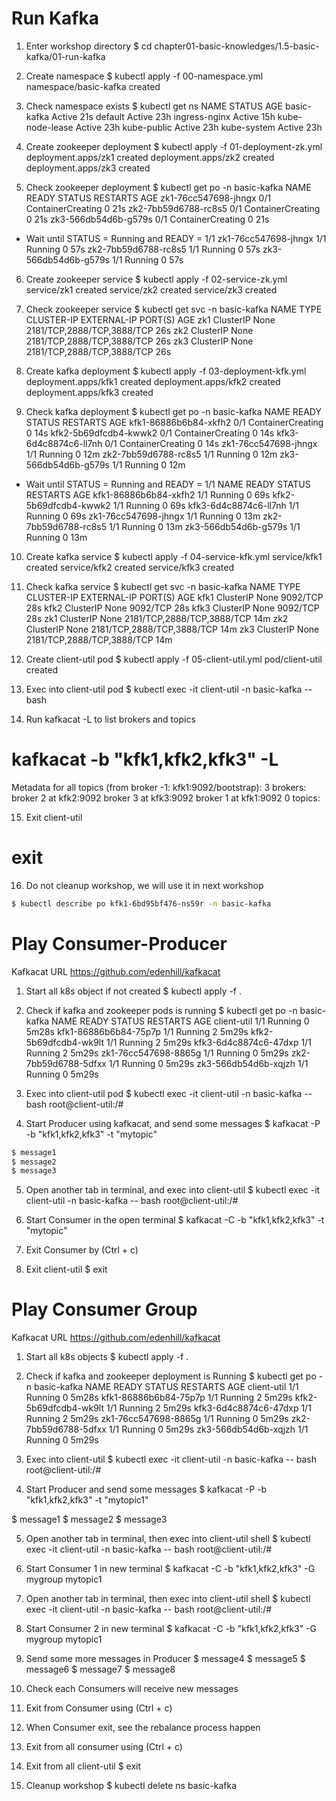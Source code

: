 Run Kafka
===

1. Enter workshop directory
$ cd chapter01-basic-knowledges/1.5-basic-kafka/01-run-kafka

2. Create namespace
$ kubectl apply -f 00-namespace.yml 
namespace/basic-kafka created

3. Check namespace exists
$ kubectl get ns
NAME              STATUS   AGE
basic-kafka       Active   21s
default           Active   23h
ingress-nginx     Active   15h
kube-node-lease   Active   23h
kube-public       Active   23h
kube-system       Active   23h

4. Create zookeeper deployment
$ kubectl apply -f 01-deployment-zk.yml 
deployment.apps/zk1 created
deployment.apps/zk2 created
deployment.apps/zk3 created

5. Check zookeeper deployment
$ kubectl get po -n basic-kafka
NAME                   READY   STATUS              RESTARTS   AGE
zk1-76cc547698-jhngx   0/1     ContainerCreating   0          21s
zk2-7bb59d6788-rc8s5   0/1     ContainerCreating   0          21s
zk3-566db54d6b-g579s   0/1     ContainerCreating   0          21s

* Wait until STATUS = Running and READY = 1/1
zk1-76cc547698-jhngx   1/1     Running   0          57s
zk2-7bb59d6788-rc8s5   1/1     Running   0          57s
zk3-566db54d6b-g579s   1/1     Running   0          57s

6. Create zookeeper service
$ kubectl apply -f 02-service-zk.yml
service/zk1 created
service/zk2 created
service/zk3 created

7. Check zookeeper service
$ kubectl get svc -n basic-kafka
NAME   TYPE        CLUSTER-IP   EXTERNAL-IP   PORT(S)                      AGE
zk1    ClusterIP   None         <none>        2181/TCP,2888/TCP,3888/TCP   26s
zk2    ClusterIP   None         <none>        2181/TCP,2888/TCP,3888/TCP   26s
zk3    ClusterIP   None         <none>        2181/TCP,2888/TCP,3888/TCP   26s

8. Create kafka deployment
$ kubectl apply -f 03-deployment-kfk.yml
deployment.apps/kfk1 created
deployment.apps/kfk2 created
deployment.apps/kfk3 created

9. Check kafka deployment
$ kubectl get po -n basic-kafka
NAME                    READY   STATUS              RESTARTS   AGE
kfk1-86886b6b84-xkfh2   0/1     ContainerCreating   0          14s
kfk2-5b69dfcdb4-kwwk2   0/1     ContainerCreating   0          14s
kfk3-6d4c8874c6-ll7nh   0/1     ContainerCreating   0          14s
zk1-76cc547698-jhngx    1/1     Running             0          12m
zk2-7bb59d6788-rc8s5    1/1     Running             0          12m
zk3-566db54d6b-g579s    1/1     Running             0          12m

* Wait until STATUS = Running and READY = 1/1
NAME                    READY   STATUS    RESTARTS   AGE
kfk1-86886b6b84-xkfh2   1/1     Running   0          69s
kfk2-5b69dfcdb4-kwwk2   1/1     Running   0          69s
kfk3-6d4c8874c6-ll7nh   1/1     Running   0          69s
zk1-76cc547698-jhngx    1/1     Running   0          13m
zk2-7bb59d6788-rc8s5    1/1     Running   0          13m
zk3-566db54d6b-g579s    1/1     Running   0          13m

10. Create kafka service
$ kubectl apply -f 04-service-kfk.yml
service/kfk1 created
service/kfk2 created
service/kfk3 created

11. Check kafka service
$ kubectl get svc -n basic-kafka
NAME   TYPE        CLUSTER-IP   EXTERNAL-IP   PORT(S)                      AGE
kfk1   ClusterIP   None         <none>        9092/TCP                     28s
kfk2   ClusterIP   None         <none>        9092/TCP                     28s
kfk3   ClusterIP   None         <none>        9092/TCP                     28s
zk1    ClusterIP   None         <none>        2181/TCP,2888/TCP,3888/TCP   14m
zk2    ClusterIP   None         <none>        2181/TCP,2888/TCP,3888/TCP   14m
zk3    ClusterIP   None         <none>        2181/TCP,2888/TCP,3888/TCP   14m

12. Create client-util pod
$ kubectl apply -f 05-client-util.yml
pod/client-util created

13. Exec into client-util pod
$ kubectl exec -it client-util -n basic-kafka -- bash

14. Run kafkacat -L to list brokers and topics
# kafkacat -b "kfk1,kfk2,kfk3" -L
Metadata for all topics (from broker -1: kfk1:9092/bootstrap):
 3 brokers:
  broker 2 at kfk2:9092
  broker 3 at kfk3:9092
  broker 1 at kfk1:9092
 0 topics:

15. Exit client-util
# exit

16. Do not cleanup workshop, we will use it in next workshop




```bash
$ kubectl describe po kfk1-6bd95bf476-ns59r -n basic-kafka
```


Play Consumer-Producer
===

Kafkacat URL
https://github.com/edenhill/kafkacat

1. Start all k8s object if not created
$ kubectl apply -f .

2. Check if kafka and zookeeper pods is running
$ kubectl get po -n basic-kafka
NAME                    READY   STATUS    RESTARTS   AGE
client-util             1/1     Running   0          5m28s
kfk1-86886b6b84-75p7p   1/1     Running   2          5m29s
kfk2-5b69dfcdb4-wk9lt   1/1     Running   2          5m29s
kfk3-6d4c8874c6-47dxp   1/1     Running   2          5m29s
zk1-76cc547698-8865g    1/1     Running   0          5m29s
zk2-7bb59d6788-5dfxx    1/1     Running   0          5m29s
zk3-566db54d6b-xqjzh    1/1     Running   0          5m29s

3. Exec into client-util pod
$ kubectl exec -it client-util -n basic-kafka -- bash
root@client-util:/#

4. Start Producer using kafkacat, and send some messages
$ kafkacat -P -b "kfk1,kfk2,kfk3" -t "mytopic"
```bash
$ message1
$ message2
$ message3
```
5. Open another tab in terminal, and exec into client-util
$ kubectl exec -it client-util -n basic-kafka -- bash
root@client-util:/#

6. Start Consumer in the open terminal
$ kafkacat -C -b "kfk1,kfk2,kfk3" -t "mytopic"

7. Exit Consumer by (Ctrl + c)

8. Exit client-util 
$ exit

Play Consumer Group
===

Kafkacat URL
https://github.com/edenhill/kafkacat

1. Start all k8s objects
$ kubectl apply -f .

2. Check if kafka and zookeeper deployment is Running
$ kubectl get po -n basic-kafka
NAME                    READY   STATUS    RESTARTS   AGE
client-util             1/1     Running   0          5m28s
kfk1-86886b6b84-75p7p   1/1     Running   2          5m29s
kfk2-5b69dfcdb4-wk9lt   1/1     Running   2          5m29s
kfk3-6d4c8874c6-47dxp   1/1     Running   2          5m29s
zk1-76cc547698-8865g    1/1     Running   0          5m29s
zk2-7bb59d6788-5dfxx    1/1     Running   0          5m29s
zk3-566db54d6b-xqjzh    1/1     Running   0          5m29s

3. Exec into client-util
$ kubectl exec -it client-util -n basic-kafka -- bash
root@client-util:/#

4. Start Producer and send some messages
$ kafkacat -P -b "kfk1,kfk2,kfk3" -t "mytopic1"

$ message1
$ message2
$ message3

5. Open another tab in terminal, then exec into client-util shell
$ kubectl exec -it client-util -n basic-kafka -- bash
root@client-util:/#

6. Start Consumer 1 in new terminal
$ kafkacat -C -b "kfk1,kfk2,kfk3" -G mygroup mytopic1

7. Open another tab in terminal, then exec into client-util shell
$ kubectl exec -it client-util -n basic-kafka -- bash
root@client-util:/#

8. Start Consumer 2 in new terminal
$ kafkacat -C -b "kfk1,kfk2,kfk3" -G mygroup mytopic1

9. Send some more messages in Producer
$ message4
$ message5
$ message6
$ message7
$ message8

10. Check each Consumers will receive new messages

12. Exit from Consumer using (Ctrl + c)

13. When Consumer exit, see the rebalance process happen

14. Exit from all consumer using (Ctrl + c)

15. Exit from all client-util
$ exit

16. Cleanup workshop
$ kubectl delete ns basic-kafka




